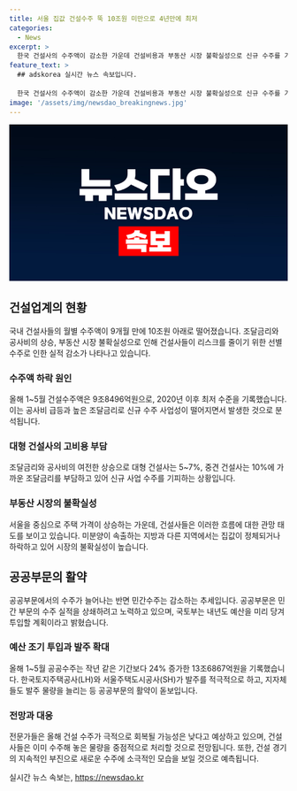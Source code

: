 ```yaml
---
title: 서울 집값 건설수주 뚝 10조원 미만으로 4년만에 최저
categories:
  - News
excerpt: >
  한국 건설사의 수주액이 감소한 가운데 건설비용과 부동산 시장 불확실성으로 신규 수주를 기피하며 공사의 여파가 나타나고 있다. 공공수주는 늘어났지만 민간수주는 줄어든 것으로 나타났으며, 조달금리와 공사비의 상슨으로 건설사들은 리스크를 줄이기 위해 선별적인 수주를 한 것으로 파악되고 있다. 부동산 시장에서는 집값 상승이 있으나 건설사들은 이러한 흐름에 비관적이며, 공공수주가 늘었지만 전문가들은 올해 안에 건설 수주가 크게 개선되기 어려울 것이라 예측하고 있다.
feature_text: >
  ## adskorea 실시간 뉴스 속보입니다.

  한국 건설사의 수주액이 감소한 가운데 건설비용과 부동산 시장 불확실성으로 신규 수주를 기피하며 공사의 여파가 나타나고 있다. 공공수주는 늘어났지만 민간수주는 줄어든 것으로 나타났으며, 조달금리와 공사비의 상슨으로 건설사들은 리스크를 줄이기 위해 선별적인 수주를 한 것으로 파악되고 있다. 부동산 시장에서는 집값 상승이 있으나 건설사들은 이러한 흐름에 비관적이며, 공공수주가 늘었지만 전문가들은 올해 안에 건설 수주가 크게 개선되기 어려울 것이라 예측하고 있다.
image: '/assets/img/newsdao_breakingnews.jpg'
---
```


<p><img src="/assets/img/newsdao_breakingnews.jpg" alt="adskorea 속보" /></p>

<h2 data-ke-size="size26">건설업계의 현황</h2>

<p data-ke-size="size16">국내 건설사들의 월별 수주액이 9개월 만에 10조원 아래로 떨어졌습니다. 조달금리와 공사비의 상승, 부동산 시장 불확실성으로 인해 건설사들이 리스크를 줄이기 위한 선별 수주로 인한 실적 감소가 나타나고 있습니다.</p>

<h3>수주액 하락 원인</h3>

<p data-ke-size="size16">올해 1~5월 건설수주액은 9조8496억원으로, 2020년 이후 최저 수준을 기록했습니다. 이는 공사비 급등과 높은 조달금리로 신규 수주 사업성이 떨어지면서 발생한 것으로 분석됩니다.</p>

<h3>대형 건설사의 고비용 부담</h3>

<p data-ke-size="size16">조달금리와 공사비의 여전한 상승으로 대형 건설사는 5~7%, 중견 건설사는 10%에 가까운 조달금리를 부담하고 있어 신규 사업 수주를 기피하는 상황입니다.</p>

<h3>부동산 시장의 불확실성</h3>

<p data-ke-size="size16">서울을 중심으로 주택 가격이 상승하는 가운데, 건설사들은 이러한 흐름에 대한 관망 태도를 보이고 있습니다. 미분양이 속출하는 지방과 다른 지역에서는 집값이 정체되거나 하락하고 있어 시장의 불확실성이 높습니다.</p>

<h2 data-ke-size="size26">공공부문의 활약</h2>

<p data-ke-size="size16">공공부문에서의 수주가 늘어나는 반면 민간수주는 감소하는 추세입니다. 공공부문은 민간 부문의 수주 실적을 상쇄하려고 노력하고 있으며, 국토부는 내년도 예산을 미리 당겨 투입할 계획이라고 밝혔습니다.</p>

<h3>예산 조기 투입과 발주 확대</h3>

<p data-ke-size="size16">올해 1~5월 공공수주는 작년 같은 기간보다 24% 증가한 13조6867억원을 기록했습니다. 한국토지주택공사(LH)와 서울주택도시공사(SH)가 발주를 적극적으로 하고, 지자체들도 발주 물량을 늘리는 등 공공부문의 활약이 돋보입니다.</p>

<h3>전망과 대응</h3>

<p data-ke-size="size16">전문가들은 올해 건설 수주가 극적으로 회복될 가능성은 낮다고 예상하고 있으며, 건설사들은 이미 수주해 놓은 물량을 중점적으로 처리할 것으로 전망됩니다. 또한, 건설 경기의 지속적인 부진으로 새로운 수주에 소극적인 모습을 보일 것으로 예측됩니다.</p>
실시간 뉴스 속보는, <a href="https://newsdao.kr" rel="dofollow">https://newsdao.kr</a>


